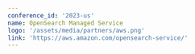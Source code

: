 ```yaml
---
conference_id: '2023-us'
name: OpenSearch Managed Service
logo: '/assets/media/partners/aws.png'
link: 'https://aws.amazon.com/opensearch-service/'
---
```

